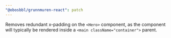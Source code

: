 ```yaml
---
"@obosbbl/grunnmuren-react": patch
---
```


Removes redundant x-padding on the `<Hero>` component, as the component will typically be rendered inside a `<main className="container">` parent.
